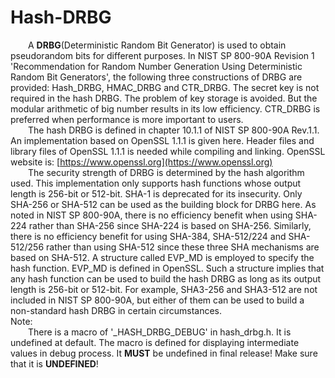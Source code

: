 # Hash-DRBG
&ensp;&ensp;&ensp;&ensp;A **DRBG**(Deterministic Random Bit Generator) is used to obtain pseudorandom bits for different purposes. In NIST SP 800-90A Revision 1 'Recommendation for Random Number Generation Using Deterministic Random Bit Generators', the following three constructions of DRBG are provided: Hash\_DRBG, HMAC\_DRBG and CTR\_DRBG. The secret key is not required in the hash DRBG. The problem of key storage is avoided. But the modular arithmetic of big number results in its low efficiency. CTR\_DRBG is preferred when performance is more important to users.  
&ensp;&ensp;&ensp;&ensp;The hash DRBG is defined in chapter 10.1.1 of NIST SP 800-90A Rev.1.1. An implementation based on OpenSSL 1.1.1 is given here. Header files and library files of OpenSSL 1.1.1 is needed while compiling and linking. OpenSSL website is: [https://www.openssl.org](https://www.openssl.org)  
&ensp;&ensp;&ensp;&ensp;The security strength of DRBG is determined by the hash algorithm used. This implementation only supports hash functions whose output length is 256-bit or 512-bit. SHA-1 is deprecated for its insecurity. Only SHA-256 or SHA-512 can be used as the building block for DRBG here. As noted in NIST SP 800-90A, there is no efficiency benefit when using SHA-224 rather than SHA-256 since SHA-224 is based on SHA-256. Similarly, there is no efficiency benefit for using SHA-384, SHA-512/224 and SHA-512/256 rather than using SHA-512 since these three SHA mechanisms are based on SHA-512. A structure called EVP\_MD is employed to specify the hash function. EVP\_MD is defined in OpenSSL. Such a structure implies that any hash function can be used to build the hash DRBG as long as its output length is 256-bit or 512-bit. For example, SHA3-256 and SHA3-512 are not included in NIST SP 800-90A, but either of them can be used to build a non-standard hash DRBG in certain circumstances.  
Note:  
&ensp;&ensp;&ensp;&ensp;There is a macro of '\_HASH_DRBG_DEBUG' in hash\_drbg.h. It is undefined at default. The macro is defined for displaying intermediate values in debug process. It **MUST** be undefined in final release! Make sure that it is **UNDEFINED**!
